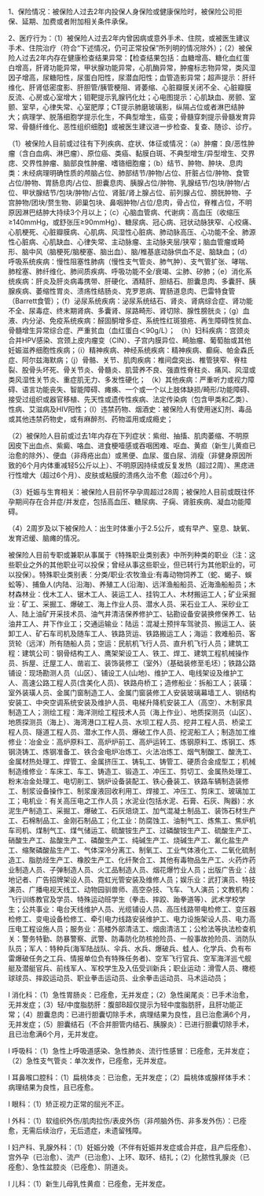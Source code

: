 1、保险情况：被保险人过去2年内投保人身保险或健康保险时，被保险公司拒保、延期、加费或者附加相关条件承保。

2、医疗行为：（1）被保险人过去2年内曾因病或意外手术、住院，或被医生建议手术、住院治疗（符合“下述情况，仍可正常投保”所列明的情况除外）；（2）被保险人过去2年内存在健康检查结果异常：【检查结果包括：血糖增高、糖化血红蛋白增高，肝肾功能异常，甲状腺功能异常，心肌酶异常，肿瘤标志物异常，类风湿因子增高，尿糖阳性，尿蛋白阳性，尿潜血阳性；血管造影异常；超声提示：肝纤维化、肝肾低密度影、肝胆管/胰管梗阻、肾萎缩、心脏瓣膜关闭不全、心脏瓣膜反流、心房或心室增大；钼靶提示乳腺钙化灶；心电图提示：心肌缺血、房颤、室颤、室早，心律失常、心室肥厚；CT提示肺磨玻璃影，纵隔占位或者淋巴结肿大；病理学、脱落细胞学提示化生，不典型增生，癌变；骨髓穿刺提示骨髓发育异常、骨髓纤维化、恶性组织细胞】或被医生建议进一步检查、复查、随诊、诊疗。

（1）被保险人目前或过往有下列疾病、症状、体征或情况：（a）肿瘤：良/恶性肿瘤（含白血病、淋巴瘤）、原位癌、类癌、黏膜白斑、不典型增生/异型增生、交界痣、交界性肿瘤、脑部良性肿瘤、嗜铬细胞瘤；（b）结节、肿物、肿块、息肉类：未经病理明确性质的颅脑占位、肺部结节/肿物/占位、肝脏占位/肿物、食管占位/肿物、胃肠息肉/占位、胆囊息肉、胰腺占位/肿物、乳腺结节/包块/肿物/占位、甲状腺结节/包块/肿物/占位、肾脏/肾上腺占位、前列腺占位、膀胱肿物、子宫肿物/团块/赘生物、卵巢包块、鼻咽肿物/占位/息肉，骨占位，脊椎占位，不明原因淋巴结肿大持续3个月以上；（c）心脑血管病、代谢病：高血压（收缩压≥140mmHg，或舒张压≥90mmHg）、糖尿病、冠心病、冠状动脉狭窄、心绞痛、心肌梗死、心脏瓣膜病、心肌病、风湿性心脏病、肺动脉高压、心功能不全、肺源性心脏病、心肌缺血、心律失常、主动脉瘤、主动脉夹层/狭窄；脑血管瘤或畸形、脑中风（脑梗死/脑梗塞、脑出血）、脑/椎基底动脉供血不足、脑缺血；（d）呼吸系统疾病：慢性阻塞性肺病（慢性支气管炎、肺气肿）、支气管扩张、哮喘、肺栓塞、肺纤维化、肺间质疾病、呼吸功能不全/衰竭、尘肺、矽肺；（e）消化系统疾病：肝炎及肝炎病毒携带、肝硬化、酒精肝、胆结石、胆囊息肉、多囊肝、胰腺疾病、萎缩性胃炎、溃疡性结肠炎、克罗恩病、胃肠道息肉、巴雷特食管（Barrett食管）；（f）泌尿系统疾病：泌尿系统结石、肾炎、肾病综合症、肾功能不全、尿毒症、终末期肾病、多囊肾、尿路畸形、肾切除、腺性膀胱炎；（g）血液、内分泌、免疫系统疾病：醛固酮增多症、系统性红斑狼疮、再生障碍性贫血、骨髓增生异常综合症、严重贫血（血红蛋白＜90g/L）； （h）妇科疾病：宫颈炎合并HPV感染、宫颈上皮内瘤变（CIN）、子宫内膜异位、畸胎瘤、葡萄胎或其他妊娠滋养细胞性疾病；（i）精神疾病、神经系统疾病：精神疾病、癫痫、帕金森氏症、阿尔兹海默病；（j）骨骼、关节、肌肉疾病：椎间盘突出、椎管狭窄、脊柱裂、股骨头坏死、骨关节炎、骨髓炎、肌营养不良、强直性脊柱炎、痛风、风湿或类风湿性关节炎、重症肌无力、多发性硬化； （k）其他疾病：严重听力或视力障碍、语言功能丧失、智能障碍、瘫痪、一个或一个以上肢体缺损/畸形/功能障碍、接受过组织或器官移植、先天性或遗传性疾病、法定传染病（包含甲类和乙类）、性病、艾滋病及HIV阳性；（l）违禁药物、烟酒史：被保险人有使用迷幻剂、毒品或其他违禁药物史，或有麻醉剂、药物滥用或成瘾史；

（2）被保险人目前或过去1年内存在下列症状：紫绀、抽搐、肌肉萎缩、不明原因皮下出血点、紫癜、咯血、进食梗噎感或吞咽困难、呕血、黄疸（新生儿黄疸已治愈的除外）、便血（非痔疮出血）或黑便、血尿、蛋白尿、消瘦（非健身原因所致的6个月内体重减轻5公斤以上）、不明原因持续或反复发热（超过2周）、黑痣进行性增大（超过6个月）、皮肤或粘膜的溃疡久治不愈（超过6个月）。

（3）妊娠与生育相关：被保险人目前怀孕孕周超过28周；被保险人目前或既往怀孕期间存在合并症/并发症，包括高血压、糖尿病、子痫、肾脏疾病、凝血功能障碍。

（4）2周岁及以下被保险人：出生时体重小于2.5公斤，或有早产、窒息、缺氧、发育迟缓、脑瘫的情况。

被保险人目前专职或兼职从事属于《特殊职业类别表》中所列种类的职业（注：这些职业之外的其他职业可以投保；曾经从事这些职业，但已转行为其他职业的，可以投保）。特殊职业类别表：分类/职业:农牧渔业:有毒动物饲养工（蛇、蝎子、蜈蚣等）、捕鱼人(内陆、沿海)、养殖工人(沿海)、远洋渔船船员、近海渔船船员；木材森林业：伐木工人、锯木工人、装运工人、挂钩工人、木材搬运工人；矿业采掘业：矿工、采掘工、爆破工、海上作业人员、潜水人员、采石业工人、采砂业工人、陆上油矿开采技术员、油气井清洁保养修护工、钻勘设备安装换修保养工、钻油井工人、井下作业工；交通运输业：陆运：混凝土预拌车驾驶员、搬运工人、装卸工人、矿石车司机及随车工人、铁路货运、铁路搬运工人；海运：救难船员、客货轮（远洋）所有随船人员；空运：民航机飞行人员、直升机飞行人员；建筑工程：建筑公司：钢骨结构工人、鹰架架设工人、铁工、焊工、建筑工程机械操作员、拆屋、迁屋工人、凿岩工、装饰装修工（室外）（基础装修至毛坯）；铁路公路铺设：现场勘测人员（山区）、铺设工人(山地)、维护工人、电线架设及维护工人、高速公路工程人员(含美化人员)、铁路舟桥工；造修船业：拆船工人；装璜：室外装璜人员、金属门窗制造工人、金属门窗装修工人安装玻璃幕墙工人、钢结构安装工、中央空调系统安装及维护人员、电梯升降机安装工人（高空）、木制家具制造工人；测绘工程：海洋测绘工程技术人员（海上作业）、地质探测员（山区）、地质探测员（海上）、海湾港口工程人员、水坝工程人员、挖井工程人员、桥梁工程人员、隧道工程人员、潜水工作人员、爆破工作人员、挖泥船工人；制造加工维修业：冶金业：高炉原料工、高炉炉前工、高炉运转工、炼钢原料工、炼钢工、炼钢浇铸工、炼钢准备工、铁合金电炉冶炼工、火法冶炼工、烟气制酸工、酸洗工、金属材热处理工、焊管工、金属挤压工、铸轧工、铸管工、硬质合金成型工；机械制造维修业：车床工、车工、铸造工、锻造工、冲压工、剪切工、金属热处理工、粉末冶金处理工、电切削工、锅炉设备装配工、铁心叠装工、铁路车辆制造装修工、制浆设备操作工、制浆废液回收利用工、焊接工、冲压工、剪床工、玻璃加工工；电机业：有关高压电之工作人员；水泥业(包括水泥、石膏、石灰、陶器)：水泥生产制造工、采掘工、爆破工、石灰焙烧工、加气混凝土制品工、装饰石材生产工、石棉制品工、金刚石制品工；化工业：防腐蚀工、油制气工、炼焦工、焦炉机车司机、煤制气工、煤气储运工、硫酸铵生产工、过磷酸铵生产工、硫酸生产工、硝酸生产工、盐酸生产工、磷酸生产工、纯碱生产工、烧碱生产工、氟化盐生产工、缩聚磷酸盐生产工、气体深冷分离工、制氧工、工业气体液化工、二氧化硫制造工、脂肪烃生产工、橡胶生产工、化纤聚合工、其他有毒物品生产工、火药炸药业制造人员、子弹制造人员、火工品制造人员、烟花爆竹业人员；出版广告业：战地记者、广告招牌架设人员、霓虹光管安装及维修人员；娱乐业：武打演员、特技演员、广播电视天线工、动物园驯兽师、高空杂技、飞车、飞人演员；文教机构：飞行训练教官及学员、特殊运动班学生（拳击、摔跤、跆拳道等）、武术学校学生；公共事业：电台天线维护人员、光缆铺设人员、高压线路带电检修工、变压器检修工、变电设备检修工、牵引电力线路安装维护工、电力设施架设人员、电力高压电工程设施人员；服务业：高楼外部清洁工、烟囱清洁工；公检法等执法检查机关：警务特勤、防暴警察、武警、防毒防化防核抢险员、一般事故抢险员、消防队队员；军人：特种兵(海军陆战队、伞兵、水兵、爆破兵、蛙人、化学兵、负有布雷爆破任务之工兵、情报单位负有特殊任务者)、空军飞行官兵、空军海洋巡弋舰艇及潜艇官兵、前线军人、军校学生及入伍受训新兵；职业运动：滑雪人员、橄榄球球员、摔跤运动员、职业拳击运动员、业余拳击运动员、马术运动员；

l 消化科：（1）急性胃肠炎：已痊愈，无并发症；（2）急性阑尾炎：已手术治愈，无并发症；（3）轻/中度脂肪肝：腹部B超仅提示为轻中度脂肪肝，且肝功能正常；（4）胆囊息肉：已进行胆囊切除手术，病理结果为良性，且已治愈满6个月，无并发症；（5）胆囊结石（不合并胆管内结石、胰腺炎）：已进行胆囊切除手术，且已治愈满6个月，无并发症。

l 呼吸科：（1）急性上呼吸道感染、急性肺炎、流行性感冒：已痊愈，无并发症；（2）急性支气管炎：单次发作，已痊愈，无并发症。

l 耳鼻喉口腔科：（1）扁桃体炎：已治愈，无并发症；（2）扁桃体或腺样体手术：病理结果为良性，且已痊愈。

l 眼科：（1）矫正视力正常的屈光不正。

l 外科：（1）软组织外伤/肌肉拉伤/表皮外伤（非颅脑外伤、非多发外伤）：已痊愈，无需后续治疗，无后遗症，未遗留残障。

l 妇产科、乳腺外科：（1）妊娠分娩（不伴有妊娠并发症或合并症，且产后痊愈）、宫外孕（已治愈）、流产（已治愈）、上环、取环、结扎；（2）化脓性乳腺炎（已痊愈）、急性盆腔炎（已痊愈）、阴道炎。

l 儿科：（1）新生儿母乳性黄疸：已痊愈，无并发症。